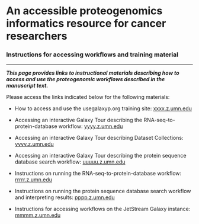 # An accessible proteogenomics informatics resource for cancer researchers
### Instructions for accessing workflows and training material
--------------------------------------------------------------------------



**_This page provides links to instructional materials describing how to access and use the proteogenomic workflows described in the manuscript text._**


Please access the links indicated below for the following materials:


- How to access and use the usegalaxyp.org training site: [xxxx.z.umn.edu](http://xxxx.z.umn.edu)

- Accessing an interactive Galaxy Tour describing the RNA-seq-to-protein-database workflow: [yyyy.z.umn.edu](http://yyyy.z.umn.edu)

- Accessing an interactive Galaxy Tour describing Dataset Collections: [vvvv.z.umn.edu](http://vvvv.z.umn.edu)

- Accessing an interactive Galaxy Tour describing the protein sequence database search workflow: [uuuuu.z.umn.edu](http://uuuuu.z.umn.edu)

- Instructions on running the RNA-seq-to-protein-database workflow: [rrrrr.z.umn.edu](http://rrrrr.z.umn.edu)

- Instructions on running the protein sequence database search workflow and interpreting results: [pppp.z.umn.edu](http://pppp.z.umn.edu)

- Instructions for accessing workflows on the JetStream Galaxy instance: [mmmm.z.umn.edu](http://mmmm.z.umn.edu)

